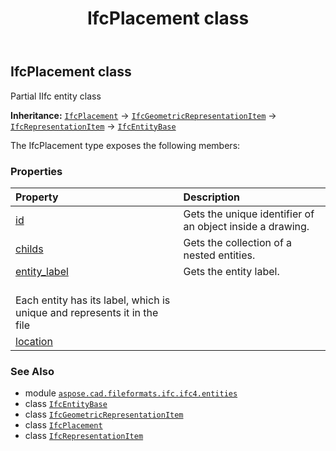 ﻿---
title: IfcPlacement class
second_title: Aspose.CAD for Python via .NET API References
description: 
type: docs
weight: 4240
url: /python-net/aspose.cad.fileformats.ifc.ifc4.entities/ifcplacement/
is_root: false
---

## IfcPlacement class

Partial IIfc entity class



**Inheritance:** [`IfcPlacement`](/cad/python-net/aspose.cad.fileformats.ifc.ifc4.entities/ifcplacement) → 
[`IfcGeometricRepresentationItem`](/cad/python-net/aspose.cad.fileformats.ifc.ifc4.entities/ifcgeometricrepresentationitem) → 
[`IfcRepresentationItem`](/cad/python-net/aspose.cad.fileformats.ifc.ifc4.entities/ifcrepresentationitem) → 
[`IfcEntityBase`](/cad/python-net/aspose.cad.fileformats.ifc/ifcentitybase)



The IfcPlacement type exposes the following members:

### Properties
| Property | Description |
| :- | :- |
| [id](/cad/python-net/aspose.cad.fileformats.ifc.ifc4.entities/ifcplacement/id) | Gets the unique identifier of an object inside a drawing. |
| [childs](/cad/python-net/aspose.cad.fileformats.ifc.ifc4.entities/ifcplacement/childs) | Gets the collection of a nested entities. |
| [entity_label](/cad/python-net/aspose.cad.fileformats.ifc.ifc4.entities/ifcplacement/entity_label) | Gets the entity label.<br/>Each entity has its label, which is unique and represents it in the file |
| [location](/cad/python-net/aspose.cad.fileformats.ifc.ifc4.entities/ifcplacement/location) |  |



### See Also
* module [`aspose.cad.fileformats.ifc.ifc4.entities`](..)
* class [`IfcEntityBase`](/cad/python-net/aspose.cad.fileformats.ifc/ifcentitybase)
* class [`IfcGeometricRepresentationItem`](/cad/python-net/aspose.cad.fileformats.ifc.ifc4.entities/ifcgeometricrepresentationitem)
* class [`IfcPlacement`](/cad/python-net/aspose.cad.fileformats.ifc.ifc4.entities/ifcplacement)
* class [`IfcRepresentationItem`](/cad/python-net/aspose.cad.fileformats.ifc.ifc4.entities/ifcrepresentationitem)
